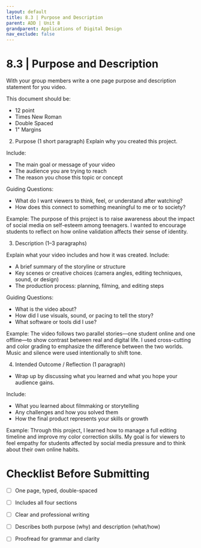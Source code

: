 ```yaml
---
layout: default
title: 8.3 | Purpose and Description
parent: ADD | Unit 8
grandparent: Applications of Digital Design
nav_exclude: false
---
```

# 8.3 | Purpose and Description
With your group members write a one page purpose and description statement for you video.

This document should be:

* 12 point
* Times New Roman
* Double Spaced
* 1" Margins

2. Purpose (1 short paragraph)
Explain why you created this project.

Include:
* The main goal or message of your video
* The audience you are trying to reach
* The reason you chose this topic or concept

Guiding Questions:
* What do I want viewers to think, feel, or understand after watching?
* How does this connect to something meaningful to me or to society?

Example:
The purpose of this project is to raise awareness about the impact of social media on self-esteem among teenagers. I wanted to encourage students to reflect on how online validation affects their sense of identity.

3. Description (1–3 paragraphs)

Explain what your video includes and how it was created.
Include:

* A brief summary of the storyline or structure
* Key scenes or creative choices (camera angles, editing techniques, sound, or design)
* The production process: planning, filming, and editing steps

Guiding Questions:

* What is the video about?
* How did I use visuals, sound, or pacing to tell the story?
* What software or tools did I use?

Example:
The video follows two parallel stories—one student online and one offline—to show contrast between real and digital life. I used cross-cutting and color grading to emphasize the difference between the two worlds. Music and silence were used intentionally to shift tone.

4. Intended Outcome / Reflection (1 paragraph)
* Wrap up by discussing what you learned and what you hope your audience gains.

Include:
* What you learned about filmmaking or storytelling
* Any challenges and how you solved them
* How the final product represents your skills or growth

Example:
Through this project, I learned how to manage a full editing timeline and improve my color correction skills. My goal is for viewers to feel empathy for students affected by social media pressure and to think about their own online habits.

# Checklist Before Submitting
- [ ] One page, typed, double-spaced
- [ ] Includes all four sections
- [ ] Clear and professional writing
- [ ] Describes both purpose (why) and description (what/how)
- [ ] Proofread for grammar and clarity

